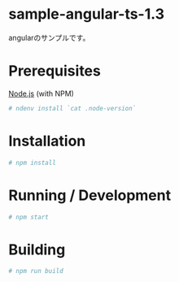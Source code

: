 # sample-angular-ts-1.3
angularのサンプルです。

# Prerequisites
[Node.js](https://nodejs.org/) (with NPM)

```bash
# ndenv install `cat .node-version`
```

# Installation
```bash
# npm install
```

# Running / Development
```bash
# npm start
```

# Building
```bash
# npm run build
```

